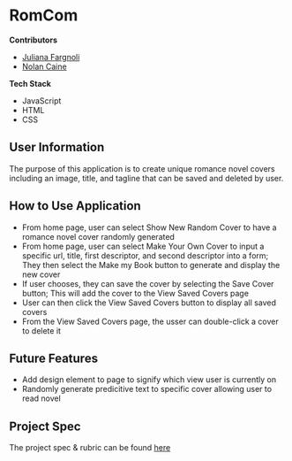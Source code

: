 # RomCom

__Contributors__
- [Juliana Fargnoli](https://github.com/jfargnoli01)
- [Nolan Caine](https://github.com/n0land0)

__Tech Stack__
- JavaScript
- HTML
- CSS

## User Information
The purpose of this application is to create unique romance novel covers including an image, title, and tagline that can be saved and deleted by user. 

## How to Use Application
- From home page, user can select Show New Random Cover to have a romance novel cover randomly generated
- From home page, user can select Make Your Own Cover to input a specific url, title, first descriptor, and second descriptor into a form; They then select the Make my Book button to generate and display the new cover
- If user chooses, they can save the cover by selecting the Save Cover button; This will add the cover to the View Saved Covers page
- User can then click the View Saved Covers button to display all saved covers
- From the View Saved Covers page, the usser can double-click a cover to delete it

## Future Features
- Add design element to page to signify which view user is currently on
- Randomly generate predicitive text to specific cover allowing user to read novel

## Project Spec
The project spec & rubric can be found [here](https://frontend.turing.io/projects/module-1/romcom-pair.html)